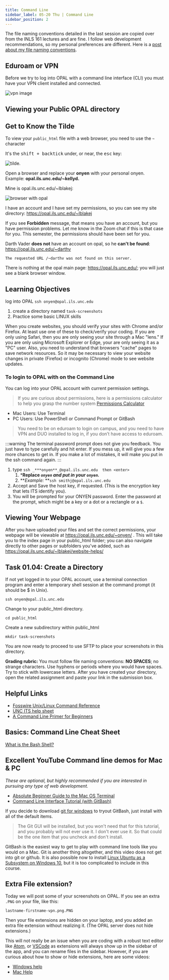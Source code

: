```yaml
---
title: Command Line
sidebar_label: 05-20 Thu | Command Line
sidebar_position: 2
---
```


The file naming conventions detailed in the last session are copied over from the INLS 161 lectures and are fine. I follow web development recommendations, so my personal preferences are different. Here is a [post about my file naming conventions](/blog/file-naming-conventions).

## Eduroam or VPN

Before we try to log into OPAL with a command line interface (CLI) you must have your VPN client installed and connected.

![vpn image](/img/active-vpn-example.png)

## Viewing your Public OPAL directory

## Get to Know the Tilde

To view your ```public_html``` file with a web browser, you need to use the ```~``` character

It's the <kbd>shift + backtick</kbd> under, or near, the <kbd>esc</kbd> key:

![tilde](/img/tilde.png).

Open a browser and replace your **onyen** with your personal onyen. Example: **opal.ils.unc.edu/~kellyd.** 

Mine is opal.ils.unc.edu/~lblakej: 

![browser with opal](/img/browser-opal.png)

I have an account and I have set my permissions, so you can see my site directory: <https://opal.ils.unc.edu/~lblakej>

If you see **Forbidden** message, that means you have an account, but you have permission problems. Let me know in the Zoom chat if
this is that case for you. This semester, the permissions should have been set for you.

Darth Vader **does not** have an account on opal, so he **can't be found**: <https://opal.ils.unc.edu/~darthv>

```
The requested URL /~darthv was not found on this server.
```

There is nothing at the opal main page: <https://opal.ils.unc.edu/>; you will just see a blank browser window.

## Learning Objectives

log into OPAL ```ssh onyen@opal.ils.unc.edu```
1. create a directory named ```task-screenshots```
2. Practice some basic LINUX skills


When you create websites, you should verify your sites with Chrome and/or Firefox. At least use one of these to check/verify your coding. If you are only using Safari, then you are only seeing your site through a Mac "lens." If you are only using Microsoft Explorer or Edge, your are only seeing it as a "PC" user. Also, you need to understand that browsers "cache" pages to save network resources. So it may be necessary to view your website changes in private (Firefox) or incognito (Chrome) mode to see website updates.

### To login to OPAL with on the Command Line

You can log into your OPAL account with current permission settings. 

>If you are curious about permissions, here is a permissions calculator to help you grasp the number system [Permissions Calculator](http://permissions-calculator.org/)

* Mac Users: Use Terminal
* PC Users: Use PowerShell or Command Prompt or GitBash

> You need to be on eduroam to login on campus, and you need to have VPN and DUO installed to log in, if you don’t have access to eduroam.

:::warning
The terminal password prompt does not give you feedback. You just have to type carefully and hit enter. If you mess up, it will give you a few more chances to get in. If you make a lot of mistakes, it will make you put in the ssh command again.
:::


1.  type `ssh _***onyen**_@opal.ils.unc.edu  then <enter>`
    1.  ***Replace _`onyen` and put in your `onyen`._**
    2.  **_Example:_ **`ssh smithj@opal.ils.unc.edu`
2.  Accept and Save the host key, if requested. (This is the encryption key that lets ITS identify you).
3.  You will be prompted for your ONYEN password. Enter the password at the prompt, which might be a key or a dot or a rectangle or a `$`.

## Viewing Your Webpage

After you have uploaded your files and set the correct permissions, your webpage will be viewable at https://opal.ils.unc.edu/~onyen/ . This will take you to the index page in your public_html folder; you can also navigate directly to other pages or subfolders you've added, such as https://opal.ils.unc.edu/~lblakej/website-helps/


## Task 01.04: Create a Directory

If not yet logged in to your OPAL account, use a terminal connection program and enter a temporary shell session at the command prompt (it should be $ in Unix).

```
ssh onyen@opal.ils.unc.edu
```

Change to your public_html directory.

```
cd public_html
```

Create a new subdirectory within public_html 

```
mkdir task-screenshots
```

You are now ready to proceed to use SFTP to place your screenshots in this directory.


**Grading rubric:** You must follow file naming conventions: **NO SPACES**; no strange characters. Use hyphens or periods where you would have spaces. Try to stick with lowercase letters. After you have created your directory, open the related assignment and paste your link in the submission box.


## Helpful Links

* [Fosswire Unix/Linux Command Reference](https://files.fosswire.com/2007/08/fwunixref.pdf)
* [UNC ITS help sheet](https://github.com/ljonesdesign/161-recitations/blob/master/docs/files/unc-unix-help.pdf)
* [A Command Line Primer for Beginners](https://lifehacker.com/a-command-line-primer-for-beginners-5633909)


## Basics: Command Line Cheat Sheet
[What is the Bash Shell?](https://en.wikipedia.org/wiki/Bash_(Unix_shell))

## Excellent YouTube Command line demos for Mac & PC

*These are optional, but highly recommended if you are interested in pursuing any type of web development.*

* [Absolute Beginner Guide to the Mac OS Terminal](https://www.youtube.com/watch?v=aKRYQsKR46I)
* [Command Line Interface Tutorial (with GitBash)](https://www.youtube.com/watch?v=sw9kdFka8rA)

If you decide to download [git for windows](https://gitforwindows.org) to tryout GitBash, just install with all of the default items.  

> The Git GUI will be installed, but you won't need that for this tutorial, and you probably will not ever use it. I don't ever use it. So that could be the one item that you uncheck and don't install.

GitBash is the easiest way to get to play with command line tools like you would on a Mac. Git is another thing altogether, and this video does not get into git or github. It is also possible now to install [Linux Ubuntu as a Subsystem on Windows 10](https://docs.microsoft.com/en-us/windows/wsl/install-win10), but it is too complicated to include in this course.

## Extra File extension?

Today we will post some of your screenshots on OPAL. If you see an extra ```.PNG``` on your file, like this:

```
lastname-firstname-vpn.png.PNG
```

Then your file extensions are hidden on your laptop, and you added an extra file extension without realizing it. (The OPAL server does not hide extensions.)

This will not really be an issue when you are coding with a robust text editor like [Atom](https://atom.io/), or [VSCode](https://code.visualstudio.com/) as extensions will always show up in the sidebar of the app, and you can rename files in the sidebar. However, if you are curious about how to show or hide extensions, here are some videos:

* [Windows help](https://www.youtube.com/watch?v=PoTah9YBG2Y)
* [Mac Help](https://www.youtube.com/watch?v=ylbme95jnEo)
